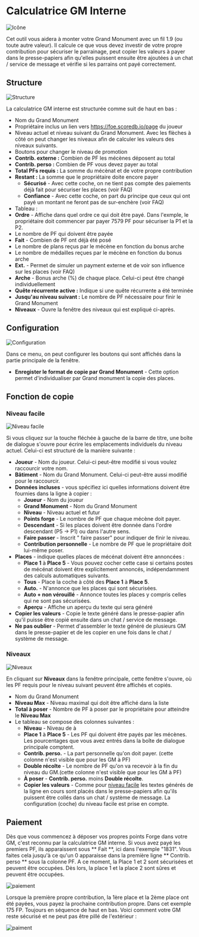 # Calculatrice GM Interne

![Icône](./.images/icon.png) 

Cet outil vous aidera à monter votre Grand Monument avec un fil 1.9 (ou toute autre valeur). Il calcule ce que vous devez investir de votre propre contribution pour sécuriser le parrainage, peut copier les valeurs à payer dans le presse-papiers afin qu'elles puissent ensuite être ajoutées à un chat / service de message et vérifie si les parrains ont payé correctement.

## Structure

![Structure](./.images/screenshot.png)


La calculatrice GM interne est structurée comme suit de haut en bas :

* Nom du Grand Monument
* Propriétaire inclus un lien vers https://foe.scoredb.io/page du joueur
* Niveau actuel et niveau suivant du Grand Monument. Avec les flèches à côté on peut changer les niveaux afin de calculer les valeurs des niveaux suivants.
* Boutons pour changer le niveau de promotion
* **Contrib. externe :** Combien de PF les mécènes déposent au total
* **Contrib. perso :** Combien de PF vous devez payer au total
* **Total PFs requis :** La somme du mécènat et de votre propre contribution
* **Restant :** La somme que le propriétaire doite encore payer
   * **Sécurisé** - Avec cette coche, on ne tient pas compte des paiements déjà fait pour sécuriser les places (voir FAQ)
   * **Confiance** - Avec cette coche, on part du principe que ceux qui ont payé un montant ne feront pas de sur-enchère (voir FAQ)
* Tableau :
 * **Ordre** - Affiche dans quel ordre ce qui doit être payé.  Dans l'exmple, le propriétaire doit commencer par payer 7579 PF pour sécuriser la P1 et la P2.
 * Le nombre de PF qui doivent être payée
 * **Fait** - Combien de PF ont déjà été posé
 * Le nombre de plans reçus par le mécène en fonction du bonus arche
 * Le nombre de médailles reçues par le mécène en fonction du bonus arche
 * **Ext.** - Permet de simuler un payment externe et de voir son influence sur les places (voir FAQ)
 * **Arche** - Bonus arche (%) de chaque place. Celui-ci peut être changé individuellement
 * **Quête récurrente active :** Indique si une quête récurrente a été terminée
 * **Jusqu'au niveau suivant :** Le nombre de PF nécessaire pour finir le Grand Monument
 * **Niveaux** - Ouvre la fenêtre des niveaux qui est expliqué ci-après.
 
 ## Configuration
 
 ![Configuration](./.images/screenshot03.png)
 
 Dans ce menu, on peut configurer les boutons  qui sont affichés dans la partie principale de la fenêtre.
 * **Enregister le format de copie par Grand Monument** - Cette option permet d'individualiser par Grand monument la copie des places.
 
 ## Fonction de copie
 
 ### <a name="Niveau_facile"></a>Niveau facile
 
 ![Niveau facile](./.images/screenshot04.png)
 
 Si vous cliquez sur la touche fléchée à gauche de la barre de titre, une boîte de dialogue s'ouvre pour écrire les emplacements individuels du niveau actuel. Celui-ci est structuré de la manière suivante : 
 
 * **Joueur** - Nom du joueur. Celui-ci peut-être modifié si vous voulez raccourcir votre nom.
 * **Bâtiment** - Nom du Grand Monument. Celui-ci peut-être aussi modifié pour le raccourcir.
 * **Données incluses** - vous spécifiez ici quelles informations doivent être fournies dans la ligne à copier : 
   * **Joueur** - Nom du joueur
   * **Grand Monument** - Nom du Grand Monument
   * **Niveau** - Niveau actuel et futur
   * **Points forge** - Le nombre de PF que chaque mécène doit payer.
   * **Descendant** - Si les places doivent être donnée dans l'ordre descendant (P5 -> P1) ou dans l'autre sens.
   * **Faire passer** - Inscrit " faire passer" pour indiquer de finir le niveau.
   * **Contribution personnelle** - Le nombre de PF que le propriétaire doit lui-même poser.
 * **Places** - indique quelles places de mécénat doivent être annoncées :
   * **Place 1** à **Place 5** - Vous pouvez cocher cette case si certains postes de mécénat doivent être explicitement annoncés, indépendamment des calculs automatiques suivants. 
   * **Tous** - Place la coche à côté des **Place 1** à **Place 5**.
   * **Auto.** - N'annonce que les places qui sont sécurisées.
   * **Auto + non vérouillé** - Annonce toutes les places y compris celles qui ne sont pas sécurisées.
   * **Aperçu** - Affiche un aperçu du texte qui sera généré
  * **Copier les valeurs** - Copie le texte généré dans le presse-papier afin qu'il puisse être copié ensuite dans un chat / service de message.
  * **Ne pas oublier** - Permet d'assembler le texte généré de plusieurs GM dans le presse-papier et de les copier en une fois dans le chat / système de message.
  
  ### Niveaux
  
  ![Niveaux](./.images/screenshot05.png)
  
  En cliquant sur **Niveaux** dans la fenêtre principale, cette fenêtre s'ouvre, où les PF requis pour le niveau suivant peuvent être affichés et copiés.
  
 * Nom du Grand Monument
 * **Niveau Max** - Niveau maximal qui doit être affiché dans la liste
 * **Total à poser** - Nombre de PF à poser par le propriétaire pour atteindre le **Niveau Max**
 * Le tableau se compose des colonnes suivantes :
   * **Niveau** - Niveau de à
   * **Place 1** à **Place 5** - Les PF qui doivent être payés par les mécènes. Les pourcentages que vous avez entrés dans la boîte de dialogue principale comptent. 
   * **Contrib. perso.** - La part personnelle qu'on doit payer. (cette colonne n'est visible que pour les GM à PF)
   * **Double récolte** - Le nombre de PF qu'on va recevoir à la fin du niveau du GM.(cette colonne n'est visible que pour les GM à PF)
   * **À poser** - **Contrib. perso.** moins **Double récolte**.
   * **Copier les valeurs** - Comme pour [niveau facile](#niveau_facile) les textes générés de la ligne en cours sont placés dans le presse-papiers afin qu'ils puissent être collés dans un chat / système de message. La configuration (coche) du niveau facile est prise en compte. 
   
 ## Paiement
 
 Dès que vous commencez à déposer vos propres points Forge dans votre GM, c'est reconnu par la calculatrice GM interne. Si vous avez payé les premiers PF, ils apparaissent sous ** Fait **, ici dans l'exemple "1831". Vous faites cela jusqu'à ce qu'un 0 apparaisse dans la première ligne ** Contrib. perso ** sous la colonne PF.
 A ce moment, la Place 1 et 2 sont sécurisées et peuvent être occupées.
Dès lors, la place 1 et la place 2 sont sûres et peuvent être occupées. 

![paiement](./.images/screenshot06.png)

Lorsque la première  propre contribution, la 1ère place et la 2ème place ont été payées, vous payez la prochaine contribution propre. Dans cet exemple 175 FP. Toujours en séquence de haut en bas. Voici comment votre GM reste sécurisé et ne peut pas être pillé de l'extérieur : 

![paiment](./.images/screenshot01.png)


